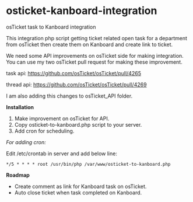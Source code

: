 # osticket-kanboard-integration
osTicket task to Kanboard integration

This integration php script getting ticket related open task for a department from osTicket then create them on Kanboard and create link to ticket.

We need some API improvements on osTicket side for making integration. 
You can use my two osTicket pull request for making these improvement.

task api: https://github.com/osTicket/osTicket/pull/4265

thread api: https://github.com/osTicket/osTicket/pull/4269

I am also adding this changes to osTicket_API folder.

**Installation**
1. Make improvement on osTicket for API.
2. Copy osticket-to-kanboard.php script to your server.
3. Add cron for scheduling.

_For adding cron:_ 

Edit /etc/crontab in server and add below line:
````
*/5 * * * * root /usr/bin/php /var/www/osticket-to-kanboard.php
````
**Roadmap**
- Create comment as link for Kanboard task on osTicket.
- Auto close ticket when task completed on Kanboard.
